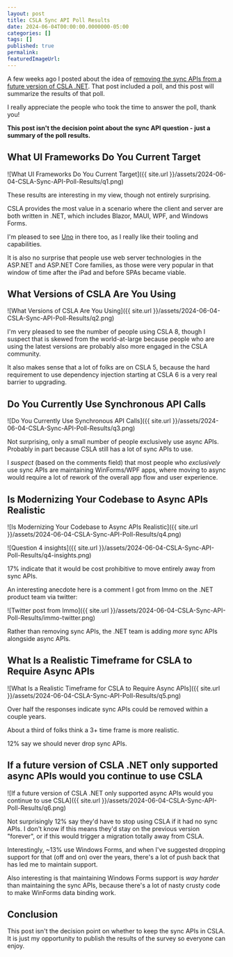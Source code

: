 ```yaml
---
layout: post
title: CSLA Sync API Poll Results
date: 2024-06-04T00:00:00.0000000-05:00
categories: []
tags: []
published: true
permalink: 
featuredImageUrl: 
---
```

A few weeks ago I posted about the idea of [removing the sync APIs from a future version of CSLA .NET](https://blog.lhotka.net/2024/05/23/Deprecating-CSLA-Synchronous-APIs). That post included a poll, and this post will summarize the results of that poll.

I really appreciate the people who took the time to answer the poll, thank you!

**This post isn't the decision point about the sync API question - just a summary of the poll results.**

## What UI Frameworks Do You Current Target

![What UI Frameworks Do You Current Target]({{ site.url }}/assets/2024-06-04-CSLA-Sync-API-Poll-Results/q1.png)

These results are interesting in my view, though not entirely surprising.

CSLA provides the most value in a scenario where the client and server are both written in .NET, which includes Blazor, MAUI, WPF, and Windows Forms.

I'm pleased to see [Uno](https://platform.uno) in there too, as I really like their tooling and capabilities.

It is also no surprise that people use web server technologies in the ASP.NET and ASP.NET Core families, as those were very popular in that window of time after the iPad and before SPAs became viable.

## What Versions of CSLA Are You Using

![What Versions of CSLA Are You Using]({{ site.url }}/assets/2024-06-04-CSLA-Sync-API-Poll-Results/q2.png)

I'm very pleased to see the number of people using CSLA 8, though I suspect that is skewed from the world-at-large because people who are using the latest versions are probably also more engaged in the CSLA community.

It also makes sense that a lot of folks are on CSLA 5, because the hard requirement to use dependency injection starting at CSLA 6 is a very real barrier to upgrading.

## Do You Currently Use Synchronous API Calls

![Do You Currently Use Synchronous API Calls]({{ site.url }}/assets/2024-06-04-CSLA-Sync-API-Poll-Results/q3.png)

Not surprising, only a small number of people exclusively use async APIs. Probably in part because CSLA still has a lot of sync APIs to use.

I _suspect_ (based on the comments field) that most people who _exclusively_ use sync APIs are maintaining WinForms/WPF apps, where moving to async would require a lot of rework of the overall app flow and user experience.

## Is Modernizing Your Codebase to Async APIs Realistic

![Is Modernizing Your Codebase to Async APIs Realistic]({{ site.url }}/assets/2024-06-04-CSLA-Sync-API-Poll-Results/q4.png)

![Question 4 insights]({{ site.url }}/assets/2024-06-04-CSLA-Sync-API-Poll-Results/q4-insights.png)

17% indicate that it would be cost prohibitive to move entirely away from sync APIs.

An interesting anecdote here is a comment I got from Immo on the .NET product team via twitter:

![Twitter post from Immo]({{ site.url }}/assets/2024-06-04-CSLA-Sync-API-Poll-Results/immo-twitter.png)

Rather than removing sync APIs, the .NET team is adding _more_ sync APIs alongside async APIs.

## What Is a Realistic Timeframe for CSLA to Require Async APIs

![What Is a Realistic Timeframe for CSLA to Require Async APIs]({{ site.url }}/assets/2024-06-04-CSLA-Sync-API-Poll-Results/q5.png)

Over half the responses indicate sync APIs could be removed within a couple years.

About a third of folks think a 3+ time frame is more realistic.

12% say we should never drop sync APIs.

## If a future version of CSLA .NET only supported async APIs would you continue to use CSLA

![If a future version of CSLA .NET only supported async APIs would you continue to use CSLA]({{ site.url }}/assets/2024-06-04-CSLA-Sync-API-Poll-Results/q6.png)

Not surprisingly 12% say they'd have to stop using CSLA if it had no sync APIs. I don't know if this means they'd stay on the previous version "forever", or if this would trigger a migration totally away from CSLA.

Interestingly, ~13% use Windows Forms, and when I've suggested dropping support for that (off and on) over the years, there's a lot of push back that has led me to maintain support.

Also interesting is that maintaining Windows Forms support is _way harder_ than maintaining the sync APIs, because there's a lot of nasty crusty code to make WinForms data binding work.

## Conclusion

This post isn't the decision point on whether to keep the sync APIs in CSLA. It is just my opportunity to publish the results of the survey so everyone can enjoy.